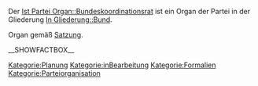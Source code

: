 Der [Ist Partei
Organ::Bundeskoordinationsrat](/wiki/Ist_Partei_Organ::Bundeskoordinationsrat.md "wikilink")
ist ein Organ der Partei in der Gliederung [In
Gliederung::Bund](/wiki/In_Gliederung::Bund.md "wikilink").

Organ gemäß
[Satzung](/wiki/Ist_definiert_in_Satzung::Satzung#.C2.A7_13_Der_Bundeskoordinationsrat.md "wikilink").

\_\_SHOWFACTBOX\_\_

<Kategorie:Planung> <Kategorie:inBearbeitung> <Kategorie:Formalien>
<Kategorie:Parteiorganisation>
